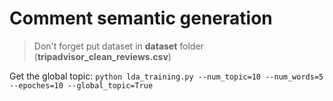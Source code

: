 # Comment semantic generation
> Don't forget put dataset in **dataset** folder (**tripadvisor_clean_reviews.csv**)

Get the global topic: `python lda_training.py --num_topic=10 --num_words=5 --epoches=10 --global_topic=True`